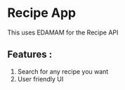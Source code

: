 
# Recipe App
This uses EDAMAM for the Recipe API

## Features :
1. Search for any recipe you want
2. User friendly UI
